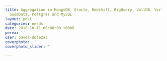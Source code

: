 ```yaml
---
title: Aggregation in MongoDB, Oracle, Redshift, BigQuery, VoltDB, Vertica, Elasticsearch,
  GoodData, Postgres and MySQL
layout: post
categories: nerds
date: 2018-10-11 00:00:00 +0000
perex: ''
user: pavel-dolezal
coverphoto: ''
coverphoto_slider: ''

---
```

